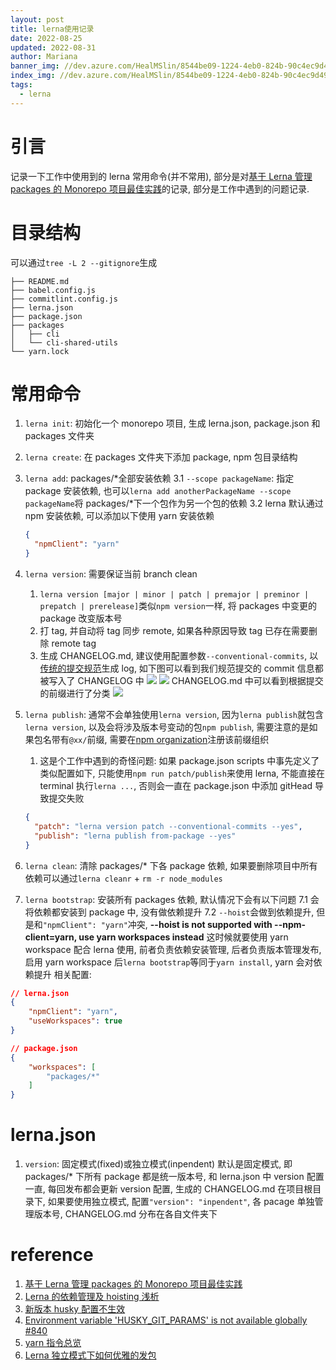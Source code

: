 ```yaml
---
layout: post
title: lerna使用记录
date: 2022-08-25
updated: 2022-08-31
author: Mariana
banner_img: //dev.azure.com/HealMSlin/8544be09-1224-4eb0-824b-90c4ec9d49ee/_apis/git/repositories/7a27a721-4c93-4ecf-8258-d5422217b60a/items?path=%2F1660140287748_6143.png&versionDescriptor%5BversionOptions%5D=0&versionDescriptor%5BversionType%5D=0&versionDescriptor%5Bversion%5D=master&resolveLfs=true&%24format=octetStream&api-version=5.0
index_img: //dev.azure.com/HealMSlin/8544be09-1224-4eb0-824b-90c4ec9d49ee/_apis/git/repositories/7a27a721-4c93-4ecf-8258-d5422217b60a/items?path=%2F1660140287748_6143.png&versionDescriptor%5BversionOptions%5D=0&versionDescriptor%5BversionType%5D=0&versionDescriptor%5Bversion%5D=master&resolveLfs=true&%24format=octetStream&api-version=5.0
tags:
  - lerna
---
```


# 引言

记录一下工作中使用到的 lerna 常用命令(并不常用), 部分是对[基于 Lerna 管理 packages 的 Monorepo 项目最佳实践](https://juejin.cn/post/6844903911095025678#heading-2)的记录, 部分是工作中遇到的问题记录.

# 目录结构

可以通过`tree -L 2 --gitignore`生成

```
├── README.md
├── babel.config.js
├── commitlint.config.js
├── lerna.json
├── package.json
├── packages
│   ├── cli
│   └── cli-shared-utils
└── yarn.lock
```

# 常用命令

1. `lerna init`: 初始化一个 monorepo 项目, 生成 lerna.json, package.json 和 packages 文件夹
2. `lerna create`: 在 packages 文件夹下添加 package, npm 包目录结构
3. `lerna add`: packages/\*全部安装依赖
   3.1 `--scope packageName`: 指定 package 安装依赖, 也可以`lerna add anotherPackageName --scope packageName`将 packages/\*下一个包作为另一个包的依赖
   3.2 lerna 默认通过 npm 安装依赖, 可以添加以下使用 yarn 安装依赖

   ```json
   {
     "npmClient": "yarn"
   }
   ```

4. `lerna version`: 需要保证当前 branch clean

   1. `lerna version [major | minor | patch | premajor | preminor | prepatch | prerelease]`类似`npm version`一样, 将 packages 中变更的 package 改变版本号
   2. 打 tag, 并自动将 tag 同步 remote, 如果各种原因导致 tag 已存在需要删除 remote tag
   3. 生成 CHANGELOG.md, 建议使用配置参数`--conventional-commits`, 以[传统的提交规范](https://conventionalcommits.org/)生成 log, 如下图可以看到我们规范提交的 commit 信息都被写入了 CHANGELOG 中
      ![](https://dev.azure.com/HealMSlin/8544be09-1224-4eb0-824b-90c4ec9d49ee/_apis/git/repositories/7a27a721-4c93-4ecf-8258-d5422217b60a/items?path=%2F1661445238686_7737.png&versionDescriptor%5BversionOptions%5D=0&versionDescriptor%5BversionType%5D=0&versionDescriptor%5Bversion%5D=master&resolveLfs=true&%24format=octetStream&api-version=5.0)
      ![](https://dev.azure.com/HealMSlin/8544be09-1224-4eb0-824b-90c4ec9d49ee/_apis/git/repositories/7a27a721-4c93-4ecf-8258-d5422217b60a/items?path=%2F1661445271386_3522.png&versionDescriptor%5BversionOptions%5D=0&versionDescriptor%5BversionType%5D=0&versionDescriptor%5Bversion%5D=master&resolveLfs=true&%24format=octetStream&api-version=5.0)
      CHANGELOG.md 中可以看到根据提交的前缀进行了分类
      ![](https://dev.azure.com/HealMSlin/8544be09-1224-4eb0-824b-90c4ec9d49ee/_apis/git/repositories/7a27a721-4c93-4ecf-8258-d5422217b60a/items?path=%2F1661931145247_8800.png&versionDescriptor%5BversionOptions%5D=0&versionDescriptor%5BversionType%5D=0&versionDescriptor%5Bversion%5D=master&resolveLfs=true&%24format=octetStream&api-version=5.0)

5. `lerna publish`: 通常不会单独使用`lerna version`, 因为`lerna publish`就包含`lerna version`, 以及会将涉及版本号变动的包`npm publish`, 需要注意的是如果包名带有`@xx/`前缀, 需要在[npm organization](https://www.npmjs.com/org/create)注册该前缀组织
   1. 这是个工作中遇到的奇怪问题: 如果 package.json scripts 中事先定义了类似配置如下, 只能使用`npm run patch/publish`来使用 lerna, 不能直接在 terminal 执行`lerna ...`, 否则会一直在 package.json 中添加 gitHead 导致提交失败
   ```json
   {
     "patch": "lerna version patch --conventional-commits --yes",
     "publish": "lerna publish from-package --yes"
   }
   ```
6. `lerna clean`: 清除 packages/\* 下各 package 依赖, 如果要删除项目中所有依赖可以通过`lerna cleanr` + `rm -r node_modules`
7. `lerna bootstrap`: 安装所有 packages 依赖, 默认情况下会有以下问题
   7.1 会将依赖都安装到 package 中, 没有做依赖提升
   7.2 `--hoist`会做到依赖提升, 但是和`"npmClient": "yarn"`冲突, **--hoist is not supported with --npm-client=yarn, use yarn workspaces instead**
   这时候就要使用 yarn workspace 配合 lerna 使用, 前者负责依赖安装管理, 后者负责版本管理发布, 启用 yarn workspace 后`lerna bootstrap`等同于`yarn install`, yarn 会对依赖提升
   相关配置:

```json
// lerna.json
{
	"npmClient": "yarn",
	"useWorkspaces": true
}

// package.json
{
	"workspaces": [
		"packages/*"
	]
}
```

# lerna.json

1. `version`: 固定模式(fixed)或独立模式(inpendent)
   默认是固定模式, 即 packages/\* 下所有 package 都是统一版本号, 和 lerna.json 中 version 配置一直, 每回发布都会更新 version 配置, 生成的 CHANGELOG.md 在项目根目录下, 如果要使用独立模式, 配置`"version": "inpendent"`, 各 pacage 单独管理版本号, CHANGELOG.md 分布在各自文件夹下

# reference

1. [基于 Lerna 管理 packages 的 Monorepo 项目最佳实践](https://juejin.cn/post/6844903911095025678)
2. [Lerna 的依赖管理及 hoisting 浅析](https://yrq110.me/post/tool/how-lerna-manage-package-dependencies/)
3. [新版本 husky 配置不生效](https://www.cnblogs.com/ly0612/p/15545803.html)
4. [Environment variable 'HUSKY_GIT_PARAMS' is not available globally #840](https://github.com/typicode/husky/issues/840)
5. [yarn 指令总览](http://www.febeacon.com/lerna-docs-zh-cn/routes/commands/)
6. [Lerna 独立模式下如何优雅的发包](https://juejin.cn/post/7012622147726082055)
